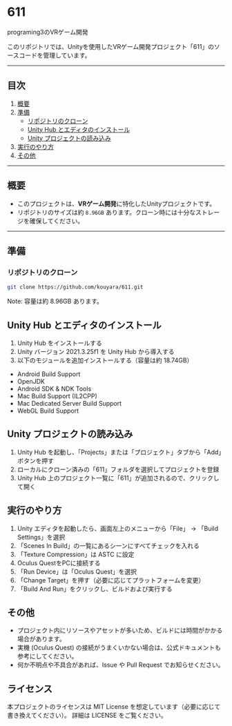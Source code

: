 # 611
programing3のVRゲーム開発

このリポジトリでは、Unityを使用したVRゲーム開発プロジェクト「611」のソースコードを管理しています。

---

## 目次
1. [概要](#概要)  
2. [準備](#準備)  
   - [リポジトリのクローン](#リポジトリのクローン)
   - [Unity Hub とエディタのインストール](#unity-hub-とエディタのインストール)
   - [Unity プロジェクトの読み込み](#unity-プロジェクトの読み込み)
3. [実行のやり方](#実行のやり方)  
4. [その他](#その他)

---

## 概要
- このプロジェクトは、**VRゲーム開発**に特化したUnityプロジェクトです。
- リポジトリのサイズは約 `8.96GB` あります。クローン時には十分なストレージを確保してください。

---

## 準備

### リポジトリのクローン
```bash
git clone https://github.com/kouyara/611.git
```
Note: 容量は約 8.96GB あります。

## Unity Hub とエディタのインストール
1. Unity Hub をインストールする
2. Unity バージョン 2021.3.25f1 を Unity Hub から導入する
3. 以下のモジュールを追加インストールする（容量は約 18.74GB）
* Android Build Support
* OpenJDK
* Android SDK & NDK Tools
* Mac Build Support (IL2CPP)
* Mac Dedicated Server Build Support
* WebGL Build Support

## Unity プロジェクトの読み込み
1. Unity Hub を起動し、「Projects」または「プロジェクト」タブから「Add」ボタンを押す
2. ローカルにクローン済みの「611」フォルダを選択してプロジェクトを登録
3. Unity Hub 上のプロジェクト一覧に「611」が追加されるので、クリックして開く

## 実行のやり方
1. Unity エディタを起動したら、画面左上のメニューから「File」 -> 「Build Settings」を選択
2. 「Scenes In Build」の一覧にあるシーンにすべてチェックを入れる
3. 「Texture Compression」は ASTC に設定
4. Oculus QuestをPCに接続する
5. 「Run Device」は「Oculus Quest」を選択
6. 「Change Target」を押す（必要に応じてプラットフォームを変更）
7. 「Build And Run」をクリックし、ビルドおよび実行する

## その他
* プロジェクト内にリソースやアセットが多いため、ビルドには時間がかかる場合があります。
* 実機 (Oculus Quest) の接続がうまくいかない場合は、公式ドキュメントも参考にしてください。
* 何か不明点や不具合があれば、Issue や Pull Request でお知らせください。

## ライセンス
本プロジェクトのライセンスは MIT License を想定しています（必要に応じて書き換えてください）。
詳細は LICENSE をご覧ください。
